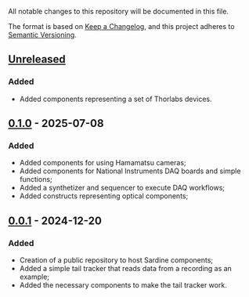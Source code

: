 All notable changes to this repository will be documented in this file.

The format is based on [Keep a Changelog](https://keepachangelog.com/en/1.1.0/), and this project adheres to [Semantic Versioning](https://semver.org/spec/v2.0.0.html).


[Unreleased]
------------
### Added
+ Added components representing a set of Thorlabs devices.


[0.1.0] - 2025-07-08
--------------------
### Added
+ Added components for using Hamamatsu cameras;
+ Added components for National Instruments DAQ boards and simple functions;
+ Added a synthetizer and sequencer to execute DAQ workflows;
+ Added constructs representing optical components;

[0.0.1] - 2024-12-20
--------------------
### Added
+ Creation of a public repository to host Sardine components;
+ Added a simple tail tracker that reads data from a recording as an example;
+ Added the necessary components to make the tail tracker work.

[unreleased]: https://github.com/orger-lab/hybridsp-live/compare/v0.1.0...HEAD
[0.1.0]: https://github.com/orger-lab/hybridsp-live/releases/tag/v0.1.0
[0.0.1]: https://github.com/orger-lab/hybridsp-live/releases/tag/v0.0.1
